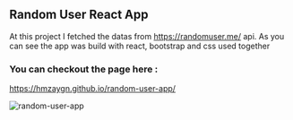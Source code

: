 ## Random User React App

At this project I fetched the datas from https://randomuser.me/ api.
As you can see the app was build with react, bootstrap and css used together

### You can checkout the page here :
https://hmzaygn.github.io/random-user-app/

![random-user-app](https://user-images.githubusercontent.com/108414154/198099402-34e69f78-a411-4e91-8512-839c4986d97e.gif)
